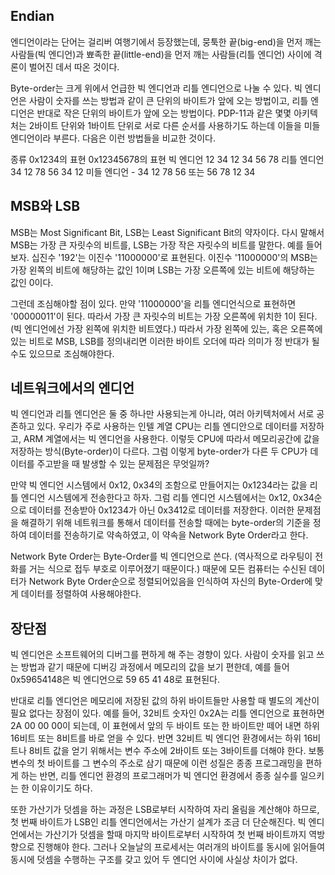 ## Endian

엔디언이라는 단어는 걸리버 여행기에서 등장했는데, 뭉툭한 끝(big-end)을 먼저 깨는 사람들(빅 엔디언)과 뾰족한 끝(little-end)을 먼저 깨는 사람들(리틀 엔디언) 사이에 격론이 벌어진 데서 따온 것이다.

Byte-order는 크게 위에서 언급한 빅 엔디언과 리틀 엔디언으로 나눌 수 있다. 빅 엔디언은 사람이 숫자를 쓰는 방법과 같이 큰 단위의 바이트가 앞에 오는 방법이고, 리틀 엔디언은 반대로 작은 단위의 바이트가 앞에 오는 방법이다. PDP-11과 같은 몇몇 아키텍처는 2바이트 단위와 1바이트 단위로 서로 다른 순서를 사용하기도 하는데 이들을 미들 엔디언이라 부른다. 다음은 이런 방법들을 비교한 것이다.

종류	0x1234의 표현	0x12345678의 표현
빅 엔디언	12 34	12 34 56 78
리틀 엔디언	34 12	78 56 34 12
미들 엔디언	-	34 12 78 56
또는
56 78 12 34

## MSB와 LSB

MSB는 Most Significant Bit, LSB는 Least Significant Bit의 약자이다. 다시 말해서 MSB는 가장 큰 자릿수의 비트를, LSB는 가장 작은 자릿수의 비트를 말한다. 예를 들어보자. 십진수 '192'는 이진수 '11000000'로 표현된다. 이진수 '11000000'의 MSB는 가장 왼쪽의 비트에 해당하는 값인 1이며 LSB는 가장 오른쪽에 있는 비트에 해당하는 값인 0이다.

그런데 조심해야할 점이 있다. 만약 '11000000'을 리틀 엔디언식으로 표현하면 '00000011'이 된다. 따라서 가장 큰 자릿수의 비트는 가장 오른쪽에 위치한 1이 된다. (빅 엔디언에선 가장 왼쪽에 위치한 비트였다.) 따라서 가장 왼쪽에 있는, 혹은 오른쪽에 있는 비트로 MSB, LSB를 정의내리면 이러한 바이트 오더에 따라 의미가 정 반대가 될 수도 있으므로 조심해야한다. 

## 네트워크에서의 엔디언

빅 엔디언과 리틀 엔디언은 둘 중 하나만 사용되는게 아니라, 여러 아키텍처에서 서로 공존하고 있다. 우리가 주로 사용하는 인텔 계열 CPU는 리틀 엔디안으로 데이터를 저장하고, ARM 계열에서는 빅 엔디언을 사용한다. 이렇듯 CPU에 따라서 메모리공간에 값을 저장하는 방식(Byte-order)이 다르다. 그럼 이렇게 byte-order가 다른 두 CPU가 데이터를 주고받을 때 발생할 수 있는 문제점은 무엇일까?

만약 빅 엔디언 시스템에서 0x12, 0x34의 조함으로 만들어지는 0x1234라는 값을 리틀 엔디언 시스템에게 전송한다고 하자. 그럼 리틀 엔디언 시스템에서는 0x12, 0x34순으로 데이터를 전송받아 0x1234가 아닌 0x3412로 데이터를 저장한다. 이러한 문제점을 해결하기 위해 네트워크를 통해서 데이터를 전송할 때에는 byte-order의 기준을 정하여 데이터를 전송하기로 약속하였고, 이 약속을 Network Byte Order라고 한다.

Network Byte Order는 Byte-Order를 빅 엔디언으로 쓴다. (역사적으로 라우팅이 전화를 거는 식으로 접두 부호로 이루어졌기 때문이다.) 때문에 모든 컴퓨터는 수신된 데이터가 Network Byte Order순으로 정렬되어있음을 인식하여 자신의 Byte-Order에 맞게 데이터를 정렬하여 사용해야한다.

## 장단점

빅 엔디언은 소프트웨어의 디버그를 편하게 해 주는 경향이 있다. 사람이 숫자를 읽고 쓰는 방법과 같기 때문에 디버깅 과정에서 메모리의 값을 보기 편한데, 예를 들어 0x59654148은 빅 엔디언으로 59 65 41 48로 표현된다.

반대로 리틀 엔디언은 메모리에 저장된 값의 하위 바이트들만 사용할 때 별도의 계산이 필요 없다는 장점이 있다. 예를 들어, 32비트 숫자인 0x2A는 리틀 엔디언으로 표현하면 2A 00 00 00이 되는데, 이 표현에서 앞의 두 바이트 또는 한 바이트만 떼어 내면 하위 16비트 또는 8비트를 바로 얻을 수 있다. 반면 32비트 빅 엔디언 환경에서는 하위 16비트나 8비트 값을 얻기 위해서는 변수 주소에 2바이트 또는 3바이트를 더해야 한다. 보통 변수의 첫 바이트를 그 변수의 주소로 삼기 때문에 이런 성질은 종종 프로그래밍을 편하게 하는 반면, 리틀 엔디언 환경의 프로그래머가 빅 엔디언 환경에서 종종 실수를 일으키는 한 이유이기도 하다.

또한 가산기가 덧셈을 하는 과정은 LSB로부터 시작하여 자리 올림을 계산해야 하므로, 첫 번째 바이트가 LSB인 리틀 엔디언에서는 가산기 설계가 조금 더 단순해진다. 빅 엔디언에서는 가산기가 덧셈을 할때 마지막 바이트로부터 시작하여 첫 번째 바이트까지 역방향으로 진행해야 한다. 그러나 오늘날의 프로세서는 여러개의 바이트를 동시에 읽어들여 동시에 덧셈을 수행하는 구조를 갖고 있어 두 엔디언 사이에 사실상 차이가 없다.
